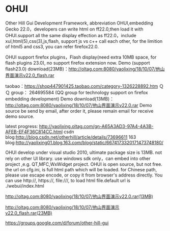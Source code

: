 # OHUI
Other Hill Gui Development Framework, abbreviation OHUI,embedding Gecko 22.0，developers can write html on ff22.0,then load it with OHUI.support all the same display effection as  ff22.0，include xul,html(5),css(3),js,flash,  support js vs c++ call each other, for the limition of html5 and css3, you can refer firefox22.0.

OHUI support firefox plugins，Flash display(need extra 10MB space, for flash plugins 23.0), no support firefox extension now.
Demo (support flash23.0) download(23MB)：http://oltag.com:8080/yaolixing/18/10/07/他山界面演示v22.0_flash.rar

taobao：https://shop447901425.taobao.com/category-1326228892.htm
ＱＱ group：  264695584 (QQ group for technology support on firefox embedding development)
Demo download(13MB)：http://oltag.com:8080/yaolixing/18/10/07/他山界面演示v22.0.rar
Demo source be send by email, after order it, please remain email for receive demo source.

latest progress: http://yaolixing.oltag.com/gn-A65A3AD3-97A4-4A3B-AFEB-EF4F36C814CC.html
csdn blog:http://blog.csdn.net/otherhill/article/details/73696611
163 blog:http://yaolixing01.blog.163.com/blog/static/6674173320171473748180/

OHUI develop under visual studio 2010, ultimate package size is 13MB. not rely on other  UI library. use windows sdk only，can embed into other project ,e.g.  QT,MFC,WxWidget project. OHUI is open source, but not free.
the url  on cfg.ini, is  full html path which will be loaded.  for Chinese path, please use escape encode, or copy it from browser's address directly. You can use http://, https://, file:///, to load html file.default url is ./webui/index.html 

http://oltag.com:8080/yaolixing/18/10/07/他山界面演示v22.0.rar(13MB)

http://oltag.com:8080/yaolixing/18/10/07/他山界面演示v22.0_flash.rar(23MB)

https://groups.google.com/d/forum/other-hill-gui
